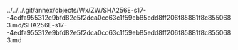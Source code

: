 ../../../.git/annex/objects/Wx/ZW/SHA256E-s17--4edfa955312e9bfd82e5f2dca0cc63c1f59eb85edd8ff206f85881f8c8550683.md/SHA256E-s17--4edfa955312e9bfd82e5f2dca0cc63c1f59eb85edd8ff206f85881f8c8550683.md